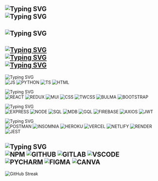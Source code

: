 ![Typing SVG](https://readme-typing-svg.demolab.com?font=Fira+Code&duration=4000&pause=6000&color=44F711&random=false&width=435&lines=Hi%2C+I'm+Richard!) <br>
![Typing SVG](https://readme-typing-svg.demolab.com?font=Fira+Code&duration=4000&pause=6000&color=29F7B5&random=false&width=435&lines=...a+Full-Stack+Software+Developer.) <br>
----- 
![Typing SVG](https://readme-typing-svg.demolab.com?font=Fira+Code&duration=4000&pause=60000&random=false&width=435&lines=<Los+Angeles%2CCA>) <br>
-----
[![Typing SVG](https://readme-typing-svg.demolab.com?font=Fira+Code&duration=4000&pause=60000&color=EffD5F&random=false&width=435&lines=<Portfolio>)](https://www.richardsong.dev) <br>
[![Typing SVG](https://readme-typing-svg.demolab.com?font=Fira+Code&duration=4000&pause=60000&color=EffD5F&random=false&width=435&lines=<LinkedIn>)](https://www.linkedin.com/in/song-richard) <br>
[![Typing SVG](https://readme-typing-svg.demolab.com?font=Fira+Code&duration=4000&pause=60000&color=EffD5F&random=false&width=435&lines=<Resume>)](https://www.richardsong.dev/assets/RICHARD%20SONG%20-%20RESUME.pdf) <br>
-----
![Typing SVG](https://readme-typing-svg.demolab.com?font=Fira+Code&duration=4000&pause=60000&color=f8f8ff&random=false&width=435&lines=<Languages>) <br>
![JS](https://img.shields.io/badge/JavaScript-323330?style=for-the-badge&logo=javascript&logoColor=F7DF1E)
![PYTHON](https://img.shields.io/badge/Python-FFD43B?style=for-the-badge&logo=python&logoColor=blue)
![TS](https://img.shields.io/badge/TypeScript-007ACC?style=for-the-badge&logo=typescript&logoColor=white)
![HTML](https://img.shields.io/badge/HTML5-E34F26?style=for-the-badge&logo=html5&logoColor=white)

![Typing SVG](https://readme-typing-svg.demolab.com?font=Fira+Code&duration=4000&pause=60000&color=f8f8ff&random=false&width=435&lines=<Front-End>) <br>
![REACT](https://img.shields.io/badge/React-20232A?style=for-the-badge&logo=react&logoColor=61DAFB)
![REDUX](https://img.shields.io/badge/Redux-593D88?style=for-the-badge&logo=redux&logoColor=white)
![MUI](https://img.shields.io/badge/Material%20UI-007FFF?style=for-the-badge&logo=mui&logoColor=white)
![CSS](https://img.shields.io/badge/CSS3-1572B6?style=for-the-badge&logo=css3&logoColor=white)
![TWCSS](https://img.shields.io/badge/Tailwind_CSS-38B2AC?style=for-the-badge&logo=tailwind-css&logoColor=white)
![BULMA](https://img.shields.io/badge/Bulma-00D1B2?style=for-the-badge&logo=Bulma&logoColor=white)
![BOOTSTRAP](https://img.shields.io/badge/Bootstrap-563D7C?style=for-the-badge&logo=bootstrap&logoColor=white)

![Typing SVG](https://readme-typing-svg.demolab.com?font=Fira+Code&duration=4000&pause=60000&color=f8f8ff&random=false&width=435&lines=<Back-End>) <br>
![EXPRESS](https://img.shields.io/badge/Express%20js-000000?style=for-the-badge&logo=express&logoColor=white)
![NODE](https://img.shields.io/badge/Node%20js-339933?style=for-the-badge&logo=nodedotjs&logoColor=white)
![SQL](https://img.shields.io/badge/MySQL-005C84?style=for-the-badge&logo=mysql&logoColor=white)
![MDB](https://img.shields.io/badge/MongoDB-4EA94B?style=for-the-badge&logo=mongodb&logoColor=white)
![GQL](https://img.shields.io/badge/Apollo%20GraphQL-311C87?&style=for-the-badge&logo=Apollo%20GraphQL&logoColor=white)
![FIREBASE](https://img.shields.io/badge/firebase-ffca28?style=for-the-badge&logo=firebase&logoColor=black)
![AXIOS](https://img.shields.io/badge/axios-671ddf?&style=for-the-badge&logo=axios&logoColor=white)
![JWT](https://img.shields.io/badge/JWT-000000?style=for-the-badge&logo=JSON%20web%20tokens&logoColor=white)

![Typing SVG](https://readme-typing-svg.demolab.com?font=Fira+Code&duration=4000&pause=60000&color=f8f8ff&random=false&width=435&lines=<Testing/Deployment>) <br>
![POSTMAN](https://img.shields.io/badge/Postman-FF6C37?style=for-the-badge&logo=Postman&logoColor=white)
![INSOMNIA](https://img.shields.io/badge/Insomnia-5849be?style=for-the-badge&logo=Insomnia&logoColor=white)
![HEROKU](https://img.shields.io/badge/Heroku-430098?style=for-the-badge&logo=heroku&logoColor=white)
![VERCEL](https://img.shields.io/badge/Vercel-000000?style=for-the-badge&logo=vercel&logoColor=white)
![NETLIFY](https://img.shields.io/badge/Netlify-00C7B7?style=for-the-badge&logo=netlify&logoColor=white)
![RENDER](https://img.shields.io/badge/Render-46E3B7?style=for-the-badge&logo=render&logoColor=white)
![JEST](https://img.shields.io/badge/Jest-C21325?style=for-the-badge&logo=jest&logoColor=white)

![Typing SVG](https://readme-typing-svg.demolab.com?font=Fira+Code&duration=4000&pause=60000&color=f8f8ff&random=false&width=435&lines=<Tools>) <br>
![NPM](https://img.shields.io/badge/npm-CB3837?style=for-the-badge&logo=npm&logoColor=white)
![GITHUB](https://img.shields.io/badge/GitHub-100000?style=for-the-badge&logo=github&logoColor=white)
![GITLAB](https://img.shields.io/badge/GitLab-330F63?style=for-the-badge&logo=gitlab&logoColor=white)
![VSCODE](https://img.shields.io/badge/VSCode-0078D4?style=for-the-badge&logo=visual%20studio%20code&logoColor=white)
![PYCHARM](https://img.shields.io/badge/PyCharm-000000.svg?&style=for-the-badge&logo=PyCharm&logoColor=white)
![FIGMA](https://img.shields.io/badge/Figma-F24E1E?style=for-the-badge&logo=figma&logoColor=white)
![CANVA](https://img.shields.io/badge/Canva-%2300C4CC.svg?&style=for-the-badge&logo=Canva&logoColor=white)
-----
![GitHub Streak](https://streak-stats.demolab.com?user=Song-richard&theme=dark) <br>
